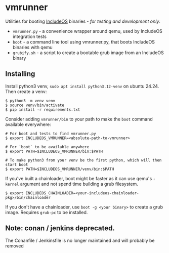 # vmrunner
Utilities for booting [IncludeOS](https://github.com/includeos/includeos) binaries - _for testing and development only_. 

- `vmrunner.py` - a convenience wrapper around qemu, used by IncludeOS integration tests
- `boot`        - a command line tool using vmrunner.py, that boots IncludeOS binaries with qemu
- `grubify.sh`  - a script to create a bootable grub image from an IncludeOS binary


## Installing
Install python3 venv, `sudo apt install python3.12-venv` on ubuntu 24.24. Then create a venv:
```
$ python3 -m venv venv
$ source venv/bin/activate
$ pip install -r requirements.txt
```
Consider adding `vmrunner/bin` to your path to make the `boot` command available everywhere:
```
# For boot and tests to find vmrunner.py
$ export INCLUDEOS_VMRUNNER=<absolute-path-to-vmrunner>

# For `boot` to be available anywhere
$ export PATH=$INCLUDEOS_VMRUNNER/bin:$PATH

# To make python3 from your venv be the first python, which will then start boot
$ export PATH=$INCLUDEOS_VMRUNNER/venv/bin:$PATH
```
If you've built a chainloader, boot might be faster as it can use qemu's `-kernel` argument and not spend time building a grub filesystem.
```
$ export INCLUDEOS_CHAINLOADER=<your-includeos-chainloader-pkg>/bin/chainloader
```
If you don't have a chainloader, use `boot -g <your binary>` to create a grub image. Requires `grub-pc` to be installed.

## Note: conan / jenkins deprecated.
The Conanfile / Jenkinsfile is no longer maintained and will probably be removed
